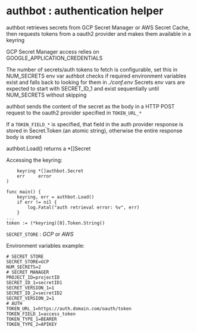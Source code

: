 # authbot : authentication helper 
authbot retrieves secrets from GCP Secret Manager or AWS Secret Cache, 
then requests tokens from a oauth2 provider and makes them available in a keyring

GCP Secret Manager access relies on GOOGLE_APPLICATION_CREDENTIALS

The number of secrets/auth tokens to fetch is configurable, set this in NUM_SECRETS env var
authbot checks if required environment variables exist and falls back to looking for them in *./conf.env* 
Secrets env vars are expected to start with SECRET_ID_1 and exist sequentially until NUM_SECRETS without skipping

authbot sends the content of the secret as the body in a HTTP POST request to the oauth2 provider specified in `TOKEN_URL_*`

If a `TOKEN_FIELD_*` is specified, that field in the auth provider response is stored in Secret.Token (an atomic string), otherwise the entire response body is stored

authbot.Load() returns a *[]Secret

Accessing the keyring:
```var (
	keyring *[]authbot.Secret
	err     error
)

func main() {
	keyring, err = authbot.Load()
	if err != nil {
		log.Fatal("auth retrieval error: %v", err)
	}
...
token := (*keyring)[0].Token.String()

```

`SECRET_STORE` : *GCP* or *AWS*

Environment variables example:
```
# SECRET STORE
SECRET_STORE=GCP
NUM_SECRETS=2
# SECRET MANAGER
PROJECT_ID=projectID
SECRET_ID_1=secretID1
SECRET_VERSION_1=1
SECRET_ID_2=secretID2
SECRET_VERSION_2=1
# AUTH
TOKEN_URL_1=https://auth.domain.com/oauth/token
TOKEN_FIELD_1=access_token
TOKEN_TYPE_1=BEARER
TOKEN_TYPE_2=APIKEY
```
